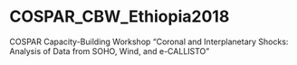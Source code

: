 # COSPAR_CBW_Ethiopia2018
COSPAR Capacity-Building Workshop “Coronal and Interplanetary Shocks: Analysis of Data from SOHO, Wind, and e-CALLISTO”
